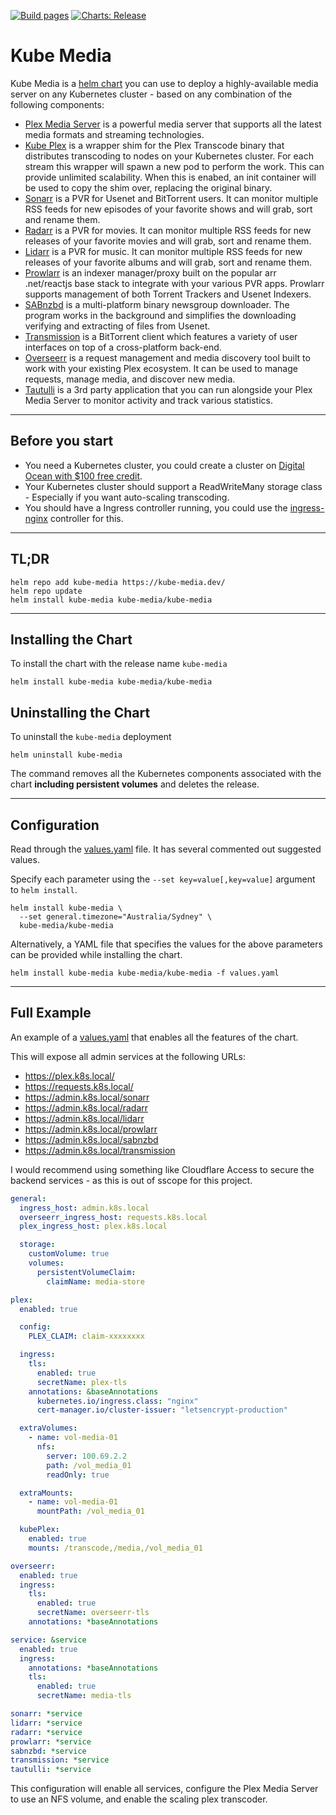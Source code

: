 [![Build pages](https://github.com/kube-media/kube-media/actions/workflows/pages.yml/badge.svg)](https://github.com/kube-media/kube-media/actions/workflows/pages.yml)
[![Charts: Release](https://github.com/kube-media/kube-media/actions/workflows/chart-releaser.yaml/badge.svg)](https://github.com/kube-media/kube-media/actions/workflows/chart-releaser.yaml)

# Kube Media

Kube Media is a [helm chart] you can use to deploy a highly-available media server on any Kubernetes cluster - based on
any combination of the following components:

- [Plex Media Server] is a powerful media server that supports all the latest media formats and streaming technologies.
- [Kube Plex] is a wrapper shim for the Plex Transcode binary that distributes transcoding to nodes on your Kubernetes
  cluster. For each stream this wrapper will spawn a new pod to perform the work. This can provide unlimited
  scalability. When this is enabed, an init container will be used to copy the shim over, replacing the original binary.
- [Sonarr] is a PVR for Usenet and BitTorrent users. It can monitor multiple RSS feeds for new episodes of your favorite
  shows and will grab, sort and rename them.
- [Radarr] is a PVR for movies. It can monitor multiple RSS feeds for new releases of your favorite movies and will
  grab,
  sort and rename them.
- [Lidarr] is a PVR for music. It can monitor multiple RSS feeds for new releases of your favorite albums and will grab,
  sort and rename them.
- [Prowlarr] is an indexer manager/proxy built on the popular arr .net/reactjs base stack to integrate with your various
  PVR apps. Prowlarr supports management of both Torrent Trackers and Usenet Indexers.
- [SABnzbd] is a multi-platform binary newsgroup downloader. The program works in the background and simplifies the
  downloading verifying and extracting of files from Usenet.
- [Transmission] is a BitTorrent client which features a variety of user interfaces on top of a cross-platform back-end.
- [Overseerr] is a request management and media discovery tool built to work with your existing Plex ecosystem. It can
  be used to manage requests, manage media, and discover new media.
- [Tautulli] is a 3rd party application that you can run alongside your Plex Media Server to monitor activity and track
  various statistics.

[helm chart]: https://helm.sh/docs/intro/

[Kube Plex]: https://github.com/ressu/kube-plex

[Plex Media Server]: https://plex.tv/

[Sonarr]: https://sonarr.tv/

[Radarr]: https://radarr.video/

[Lidarr]: https://lidarr.audio/

[Prowlarr]: https://prowlarr.com/

[SABnzbd]: https://sabnzbd.org/

[Transmission]: https://transmissionbt.com/

[Overseerr]: https://overseerr.dev/

[Tautulli]: https://tautulli.com/

---

## Before you start

- You need a Kubernetes cluster, you could create a cluster
  on [Digital Ocean with $100 free credit](https://m.do.co/c/8c2d3e2debbd).
- Your Kubernetes cluster should support a ReadWriteMany storage class - Especially if you want auto-scaling
  transcoding.
- You should have a Ingress controller running, you could use
  the [ingress-nginx](https://github.com/kubernetes/ingress-nginx) controller for this.

---

## TL;DR

```console
helm repo add kube-media https://kube-media.dev/
helm repo update
helm install kube-media kube-media/kube-media
```

---

## Installing the Chart

To install the chart with the release name `kube-media`

```console
helm install kube-media kube-media/kube-media
```

## Uninstalling the Chart

To uninstall the `kube-media` deployment

```console
helm uninstall kube-media
```

The command removes all the Kubernetes components associated with the chart **including persistent volumes** and deletes
the release.

---

## Configuration

Read through the [values.yaml] file.
It has several commented out suggested values.

Specify each parameter using the `--set key=value[,key=value]` argument to `helm install`.

```console
helm install kube-media \
  --set general.timezone="Australia/Sydney" \
  kube-media/kube-media
```

Alternatively, a YAML file that specifies the values for the above parameters can be provided while installing the
chart.

```console
helm install kube-media kube-media/kube-media -f values.yaml
```

---

## Full Example

An example of a [values.yaml] that enables all the features of the chart.

This will expose all admin services at the following URLs:

- https://plex.k8s.local/
- https://requests.k8s.local/
- https://admin.k8s.local/sonarr
- https://admin.k8s.local/radarr
- https://admin.k8s.local/lidarr
- https://admin.k8s.local/prowlarr
- https://admin.k8s.local/sabnzbd
- https://admin.k8s.local/transmission

I would recommend using something like Cloudflare Access to secure the backend services - as this is out of sscope for
this project.

```yaml
general:
  ingress_host: admin.k8s.local
  overseerr_ingress_host: requests.k8s.local
  plex_ingress_host: plex.k8s.local

  storage:
    customVolume: true
    volumes:
      persistentVolumeClaim:
        claimName: media-store

plex:
  enabled: true

  config:
    PLEX_CLAIM: claim-xxxxxxxx

  ingress:
    tls:
      enabled: true
      secretName: plex-tls
    annotations: &baseAnnotations
      kubernetes.io/ingress.class: "nginx"
      cert-manager.io/cluster-issuer: "letsencrypt-production"

  extraVolumes:
    - name: vol-media-01
      nfs:
        server: 100.69.2.2
        path: /vol_media_01
        readOnly: true

  extraMounts:
    - name: vol-media-01
      mountPath: /vol_media_01

  kubePlex:
    enabled: true
    mounts: /transcode,/media,/vol_media_01

overseerr:
  enabled: true
  ingress:
    tls:
      enabled: true
      secretName: overseerr-tls
    annotations: *baseAnnotations

service: &service
  enabled: true
  ingress:
    annotations: *baseAnnotations
    tls:
      enabled: true
      secretName: media-tls

sonarr: *service
lidarr: *service
radarr: *service
prowlarr: *service
sabnzbd: *service
transmission: *service
tautulli: *service
```

This configuration will enable all services, configure the Plex Media Server to use an NFS volume, and enable the
scaling plex transcoder.

[values.yaml]: ./charts/kube-media/values.yaml